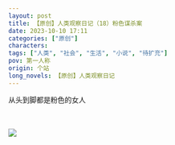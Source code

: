 ```yaml
---
layout: post
title: 【原创】人类观察日记（18）粉色谋杀案
date: 2023-10-10 17:11
categories: ["原创"]
characters: 
tags: ["人类", "社会", "生活", "小说", "待扩充"]
pov: 第一人称
origin: 个站
long_novels: 【原创】人类观察日记
---
```


从头到脚都是粉色的女人

<br><br>
![](https://github.com/junesirius/junesirius.github.io/tree/master/assets/images/Alien_Journal/2023-10-10-Pink.jpg)
<br>
